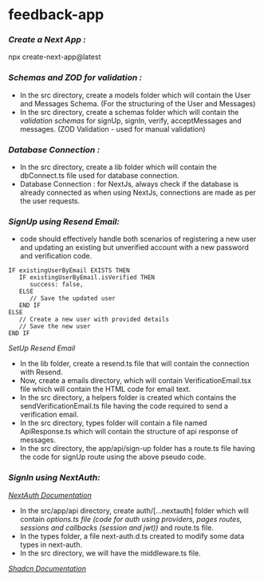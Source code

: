 # feedback-app
### *Create a Next App :*
npx create-next-app@latest

### *Schemas and ZOD for validation :*
- In the src directory, create a models folder which will contain the User and Messages Schema. (For the structuring of the User and Messages)
- In the src directory, create a schemas folder which will contain the *validation schemas* for signUp, signIn, verify, acceptMessages and messages. (ZOD Validation - used for manual validation)

### *Database Connection :*
- In the src directory, create a lib folder which will contain the dbConnect.ts file used for database connection.
- Database Connection : for NextJs, always check if the database is already connected as when using NextJs, connections are made as per the user requests.

### *SignUp using Resend Email:*
- code should effectively handle both scenarios of registering a new user and updating an existing but unverified account with a new password and verification code.
```
IF existingUserByEmail EXISTS THEN
   IF existingUserByEmail.isVerified THEN
      success: false,
   ELSE
      // Save the updated user
   END IF
ELSE
   // Create a new user with provided details
   // Save the new user
END IF
```
*SetUp Resend Email*
- In the lib folder, create a resend.ts file that will contain the connection with Resend.
- Now, create a emails directory, which will contain VerificationEmail.tsx file which will contain the HTML code for email text.
- In the src directory, a helpers folder is created which contains the sendVerificationEmail.ts file having the code required to send a verification email.
- In the src directory, types folder will contain a file named ApiResponse.ts which will contain the structure of api response of messages.
- In the src directory, the app/api/sign-up folder has a route.ts file having the code for signUp route using the above pseudo code.

### *SignIn using NextAuth:* 
*[NextAuth Documentation](https://next-auth.js.org/getting-started/introduction)*
- In the src/app/api directory, create auth/[...nextauth] folder which will contain *options.ts file (code for auth using providers, pages routes, sessions and callbacks (session and jwt))* and route.ts file.
- In the types folder, a file next-auth.d.ts created to modify some data types in next-auth.
- In the src directory, we will have the middleware.ts file.

*[Shadcn Documentation](https://ui.shadcn.com/docs)*
